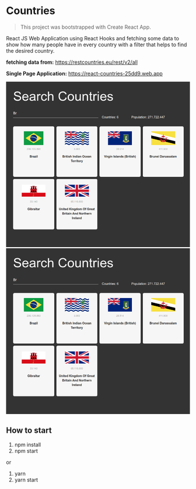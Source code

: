 # Countries

> This project was bootstrapped with Create React App.

React JS Web Application using React Hooks and fetching some data to show how many people have in every country with a filter that helps to find the desired country.

**fetching data from:** https://restcountries.eu/rest/v2/all

**Single Page Application:** https://react-countries-25dd9.web.app

![Image of app-countries](public/react-countries.png)
![GitHub Logo](/public/react-countries.png)

## How to start

1. npm install
2. npm start

or

1. yarn
2. yarn start
